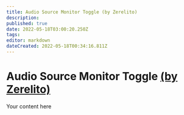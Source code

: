 ```yaml
---
title: Audio Source Monitor Toggle (by Zerelito) 
description: 
published: true
date: 2022-05-18T03:00:20.250Z
tags: 
editor: markdown
dateCreated: 2022-05-18T00:34:16.811Z
---
```


# Audio Source Monitor Toggle [(by Zerelito)](https://www.twitch.tv/Zerelito)
Your content here